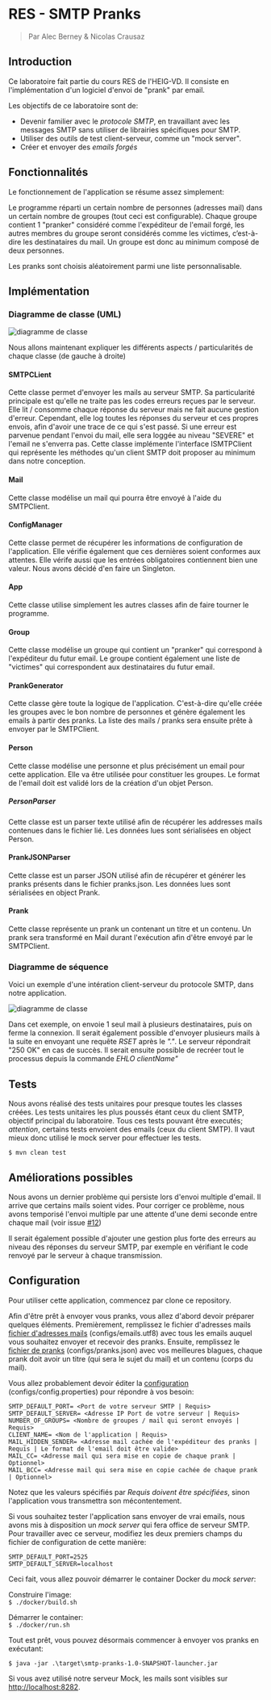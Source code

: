# RES - SMTP Pranks

> Par Alec Berney & Nicolas Crausaz

## Introduction

Ce laboratoire fait partie du cours RES de l'HEIG-VD. Il consiste en l'implémentation d'un logiciel d'envoi de "prank" par email.

Les objectifs de ce laboratoire sont de:
- Devenir familier avec le *protocole SMTP*, en travaillant avec les messages SMTP sans utiliser de librairies spécifiques pour SMTP.
- Utiliser des outils de test client-serveur, comme un "mock server".
- Créer et envoyer des _emails forgés_

## Fonctionnalités

Le fonctionnement de l'application se résume assez simplement:

Le programme réparti un certain nombre de personnes (adresses mail) dans un certain nombre de groupes (tout ceci est configurable).
Chaque groupe contient 1 "pranker" considéré comme l'expéditeur de l'email forgé, les autres membres du groupe seront considérés
comme les victimes, c’est-à-dire les destinataires du mail. Un groupe est donc au minimum composé de deux personnes.

Les pranks sont choisis aléatoirement parmi une liste personnalisable.


## Implémentation

### Diagramme de classe (UML)

![diagramme de classe](figures/UML.png)

Nous allons maintenant expliquer les différents aspects / particularités de chaque classe (de gauche à droite)

#### SMTPCLient
Cette classe permet d'envoyer les mails au serveur SMTP.
Sa particularité principale est qu'elle ne traite pas les codes erreurs reçues par le serveur.
Elle lit / consomme chaque réponse du serveur mais ne fait aucune gestion d'erreur.
Cependant, elle log toutes les réponses du serveur et ces propres envois, afin d'avoir une trace de ce qui s'est passé.
Si une erreur est parvenue pendant l'envoi du mail, elle sera loggée au niveau "SEVERE" et l'email ne s'enverra pas.
Cette classe implémente l'interface ISMTPClient qui représente les méthodes qu'un client SMTP doit proposer au minimum dans notre conception.

#### Mail
Cette classe modélise un mail qui pourra être envoyé à l'aide du SMTPClient.

#### ConfigManager
Cette classe permet de récupérer les informations de configuration de l'application.
Elle vérifie également que ces dernières soient conformes aux attentes.
Elle vérife aussi que les entrées obligatoires contiennent bien une valeur.
Nous avons décidé d'en faire un Singleton.

#### App
Cette classe utilise simplement les autres classes afin de faire tourner le programme.

#### Group
Cette classe modélise un groupe qui contient un "pranker" qui correspond à l'expéditeur du futur email.
Le groupe contient également une liste de "victimes" qui correspondent aux destinataires du futur email.

#### PrankGenerator
Cette classe gère toute la logique de l'application.
C'est-à-dire qu'elle créée les groupes avec le bon nombre de personnes et génère également les emails à partir des pranks.
La liste des mails / pranks sera ensuite prête à envoyer par le SMTPClient.

#### Person
Cette classe modélise une personne et plus précisément un email pour cette application.
Elle va être utilisée pour constituer les groupes.
Le format de l'email doit est validé lors de la création d'un objet Person.

##### PersonParser
Cette classe est un parser texte utilisé afin de récupérer les addresses mails contenues dans le fichier lié.
Les données lues sont sérialisées en object Person.

#### PrankJSONParser
Cette classe est un parser JSON utilisé afin de récupérer et générer les pranks présents dans le fichier pranks.json.
Les données lues sont sérialisées en object Prank.

#### Prank
Cette classe représente un prank un contenant un titre et un contenu. Un prank sera transformé en Mail
durant l'exécution afin d'être envoyé par le SMTPClient.


### Diagramme de séquence

Voici un exemple d'une intération client-serveur du protocole SMTP, dans notre application.

![diagramme de classe](figures/SequenceDiagram.png)

Dans cet exemple, on envoie 1 seul mail à plusieurs destinataires, puis on ferme la connexion.
Il serait également possible d'envoyer plusieurs mails à la suite en envoyant une requête _RSET_ après le _"."_.
Le serveur répondrait "250 OK" en cas de succès. Il serait ensuite possible de recréer tout le processus depuis la commande _EHLO clientName"_

## Tests

Nous avons réalisé des tests unitaires pour presque toutes les classes créées. 
Les tests unitaires les plus poussés étant ceux du client SMTP, objectif principal du laboratoire.
Tous ces tests pouvant être executés; *attention*, certains tests envoient des emails (ceux du client SMTP).
Il vaut mieux donc utilisé le mock server pour effectuer les tests.

`$ mvn clean test`

## Améliorations possibles

Nous avons un dernier problème qui persiste lors d'envoi multiple d'email. Il arrive que certains mails soient vides.
Pour corriger ce problème, nous avons temporisé l'envoi multiple par une attente d'une demi seconde entre chaque mail (voir issue [#12](https://github.com/nicrausaz/RES-2021-Labo-SMTP/issues/12))

Il serait également possible d'ajouter une gestion plus forte des erreurs au niveau des réponses du serveur SMTP, par exemple en vérifiant le code renvoyé par le serveur
à chaque transmission.


## Configuration

Pour utiliser cette application, commencez par clone ce repository.

Afin d'être prêt à envoyer vous pranks, vous allez d'abord devoir préparer quelques éléments.
Premièrement, remplissez le fichier d'adresses mails [fichier d'adresses mails](configs/emails.utf8) (configs/emails.utf8) avec tous les emails auquel vous souhaitez envoyer et recevoir des pranks.
Ensuite, remplissez le [fichier de pranks](configs/pranks.json) (configs/pranks.json) avec vos meilleures blagues, chaque prank doit avoir un titre (qui sera le sujet du mail) et un contenu (corps du mail).

Vous allez probablement devoir éditer la [configuration](configs/config.properties) (configs/config.properties) pour répondre à vos besoin:

```
SMTP_DEFAULT_PORT= <Port de votre serveur SMTP | Requis>
SMTP_DEFAULT_SERVER= <Adresse IP Port de votre serveur | Requis>
NUMBER_OF_GROUPS= <Nombre de groupes / mail qui seront envoyés | Requis>
CLIENT_NAME= <Nom de l'application | Requis>
MAIL_HIDDEN_SENDER= <Adresse mail cachée de l'expéditeur des pranks | Requis | Le format de l'email doit être valide>
MAIL_CC= <Adresse mail qui sera mise en copie de chaque prank | Optionnel>
MAIL_BCC= <Adresse mail qui sera mise en copie cachée de chaque prank | Optionnel>
```

Notez que les valeurs spécifiés par _Requis_ *doivent être spécifiées*, sinon l'application vous transmettra son mécontentement.

Si vous souhaitez tester l'application sans envoyer de vrai emails, nous avons mis à disposition un _mock server_ qui fera office de serveur SMTP.
Pour travailler avec ce serveur, modifiez les deux premiers champs du fichier de configuration de cette manière:

```
SMTP_DEFAULT_PORT=2525
SMTP_DEFAULT_SERVER=localhost
```

Ceci fait, vous allez pouvoir démarrer le container Docker du _mock server_:

Construire l'image:\
`$ ./docker/build.sh`

Démarrer le container:\
`$ ./docker/run.sh`

Tout est prêt, vous pouvez désormais commencer à envoyer vos pranks en exécutant:

`$ java -jar .\target\smtp-pranks-1.0-SNAPSHOT-launcher.jar`

Si vous avez utilisé notre serveur Mock, les mails sont visibles sur [http://localhost:8282](http://localhost:8282).
